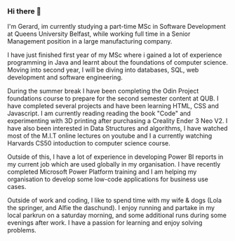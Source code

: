### Hi there 👋

I'm Gerard, im currently studying a part-time MSc in Software Development at Queens University Belfast, while working full time in a Senior Management position in a large manufacturing company.

I have just finished first year of my MSc where i gained a lot of experience programming in Java and learnt about the foundations of computer science.
Moving into second year, I will be diving into databases, SQL, web development and software engineering.

During the summer break I have been completing the Odin Project foundations course to prepare for the second semester content at QUB.
I have completed several projects and have been learning HTML, CSS and Javascript.
I am currently reading reading the book "Code" and experimenting with 3D printing after purchasing a Creality Ender 3 Neo V2.
I have also been interested in Data Structures and algorithms, I have watched most of the M.I.T online lectures on youtube and I a currently watching Harvards CS50 intoduction to computer science course.

Outside of this, I have a lot of experience in developing Power BI reports in my current job which are used globally in my organisation. I have recently completed Microsoft Power Platform training and I am helping my organisation to develop some low-code applications for business use cases.

Outside of work and coding, I like to spend time with my wife & dogs (Lola the springer, and Alfie the daschund).
I enjoy running and partake in my local parkrun on a saturday morning, and some additional runs during some evenings after work.
I have a passion for learning and enjoy solving problems.



<!--
**GerardGargan/GerardGargan** is a ✨ _special_ ✨ repository because its `README.md` (this file) appears on your GitHub profile.

Here are some ideas to get you started:

- 🔭 I’m currently working on ...
- 🌱 I’m currently learning ...
- 👯 I’m looking to collaborate on ...
- 🤔 I’m looking for help with ...
- 💬 Ask me about ...
- 📫 How to reach me: ...
- 😄 Pronouns: ...
- ⚡ Fun fact: ...
-->

